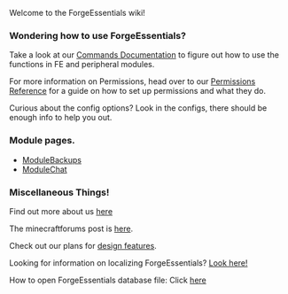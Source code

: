 Welcome to the ForgeEssentials wiki!

### Wondering how to use ForgeEssentials?

Take a look at our [Commands Documentation](https://github.com/ForgeEssentials/ForgeEssentialsMain/wiki/Commands) to figure out how to use the functions in FE and peripheral modules.

For more information on Permissions, head over to our [Permissions Reference](wiki/Permissions-Commands) for a guide on how to set up permissions and what they do.

Curious about the config options? Look in the configs, there should be enough info to help you out.

### Module pages.
* [ModuleBackups](https://github.com/ForgeEssentials/ForgeEssentialsMain/wiki/ModuleBackup)
* [ModuleChat](https://github.com/ForgeEssentials/ForgeEssentialsMain/wiki/ModuleChat)


### Miscellaneous Things!

Find out more about us [here](https://github.com/ForgeEssentials/ForgeEssentialsMain/wiki/About-ForgeEssentials)

The minecraftforums post is [here](http://www.minecraftforum.net/topic/1592223-forgeessentials-permissions-protection-logging-more-for-forge-based-servers/).

Check out our plans for [design features](https://github.com/ForgeEssentials/ForgeEssentialsMain/wiki/Design-Features).

Looking for information on localizing ForgeEssentials? [Look here!](https://github.com/ForgeEssentials/ForgeEssentialsMain/wiki/Localization-Guide)

How to open ForgeEssentials database file: Click [here](https://github.com/ForgeEssentials/ForgeEssentialsMain/wiki/How-to-open-ForgeEssentials-database-file)